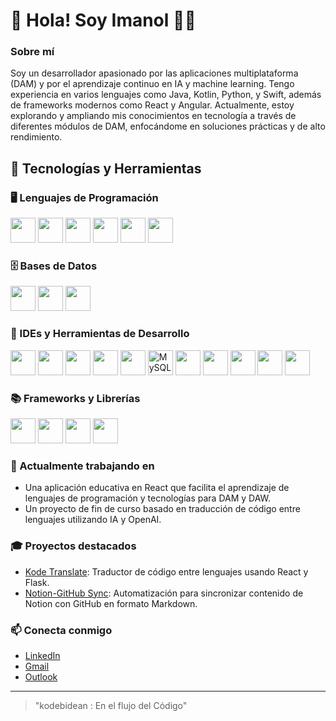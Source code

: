 # 👋 Hola! Soy Imanol 👨‍💻

### Sobre mí
Soy un desarrollador apasionado por las aplicaciones multiplataforma (DAM) y por el aprendizaje continuo en IA y machine learning. Tengo experiencia en varios lenguajes como Java, Kotlin, Python, y Swift, además de frameworks modernos como React y Angular. Actualmente, estoy explorando y ampliando mis conocimientos en tecnología a través de diferentes módulos de DAM, enfocándome en soluciones prácticas y de alto rendimiento.

## 🚀 Tecnologías y Herramientas

### 🖥️ Lenguajes de Programación
<p align="left">
  <img src="https://cdn.jsdelivr.net/gh/devicons/devicon/icons/java/java-original.svg" width="40" height="40"/>
  <img src="https://cdn.jsdelivr.net/gh/devicons/devicon/icons/kotlin/kotlin-original.svg" width="40" height="40"/>
  <img src="https://cdn.jsdelivr.net/gh/devicons/devicon/icons/python/python-original.svg" width="40" height="40"/>
  <img src="https://cdn.jsdelivr.net/gh/devicons/devicon/icons/javascript/javascript-original.svg" width="40" height="40"/>
  <img src="https://cdn.jsdelivr.net/gh/devicons/devicon/icons/swift/swift-original.svg" width="40" height="40"/>
  <img src="https://cdn.jsdelivr.net/gh/devicons/devicon/icons/cplusplus/cplusplus-original.svg" width="40" height="40"/>
</p>

### 🗄️ Bases de Datos
<p align="left">
  <img src="https://cdn.jsdelivr.net/gh/devicons/devicon/icons/mysql/mysql-original.svg" width="40" height="40"/>
  <img src="https://cdn.jsdelivr.net/gh/devicons/devicon/icons/postgresql/postgresql-original.svg" width="40" height="40"/>
  <img src="https://cdn.jsdelivr.net/gh/devicons/devicon/icons/mongodb/mongodb-original.svg" width="40" height="40"/>
</p>

### 🔧 IDEs y Herramientas de Desarrollo
<p align="left">
  <img src="https://cdn.jsdelivr.net/gh/devicons/devicon/icons/intellij/intellij-original.svg" width="40" height="40"/>
  <img src="https://cdn.jsdelivr.net/gh/devicons/devicon/icons/androidstudio/androidstudio-original.svg" width="40" height="40"/>
  <img src="https://cdn.jsdelivr.net/gh/devicons/devicon/icons/xcode/xcode-original.svg" width="40" height="40"/>
  <img src="https://cdn.jsdelivr.net/gh/devicons/devicon/icons/vscode/vscode-original.svg" width="40" height="40"/>
  <img src="https://cdn.jsdelivr.net/gh/devicons/devicon/icons/unity/unity-original.svg" width="40" height="40"/>
  <img src="https://cdn.jsdelivr.net/gh/devicons/devicon/icons/mysql/mysql-original-wordmark.svg" width="40" height="40" alt="MySQL Workbench"/>
  <img src="https://cdn.jsdelivr.net/gh/devicons/devicon/icons/bash/bash-original.svg" width="40" height="40"/>
  <img src="https://cdn.jsdelivr.net/gh/devicons/devicon/icons/docker/docker-original.svg" width="40" height="40"/>
  <img src="https://cdn.jsdelivr.net/gh/devicons/devicon/icons/nodejs/nodejs-original.svg" width="40" height="40"/>
  <img src="https://cdn.jsdelivr.net/gh/devicons/devicon/icons/git/git-original.svg" width="40" height="40"/>
  <img src="https://cdn.jsdelivr.net/gh/devicons/devicon/icons/github/github-original.svg" width="40" height="40"/>
</p>

### 📚 Frameworks y Librerías
<p align="left">
  <img src="https://cdn.jsdelivr.net/gh/devicons/devicon/icons/react/react-original.svg" width="40" height="40"/>
  <img src="https://cdn.jsdelivr.net/gh/devicons/devicon/icons/angularjs/angularjs-original.svg" width="40" height="40"/>
  <img src="https://cdn.jsdelivr.net/gh/devicons/devicon/icons/spring/spring-original.svg" width="40" height="40"/>
  <img src="https://cdn.jsdelivr.net/gh/devicons/devicon/icons/flask/flask-original.svg" width="40" height="40"/>
</p>

### 🌱 Actualmente trabajando en
- Una aplicación educativa en React que facilita el aprendizaje de lenguajes de programación y tecnologías para DAM y DAW.
- Un proyecto de fin de curso basado en traducción de código entre lenguajes utilizando IA y OpenAI.

### 🎓 Proyectos destacados
- [Kode Translate](https://github.com/kodebidean/kode-translate): Traductor de código entre lenguajes usando React y Flask.
- [Notion-GitHub Sync](https://github.com/tu-usuario/notion_github.py): Automatización para sincronizar contenido de Notion con GitHub en formato Markdown.

### 📫 Conecta conmigo
- [LinkedIn](https://www.linkedin.com/in/imanol-mugueta-unsain-b18ba92b3/) 
- [Gmail](mailto:kodigolekua@gmail.com)
- [Outlook](mailto:kodeleku@outlook.com)

---

> "kodebidean : En el flujo del Código"
